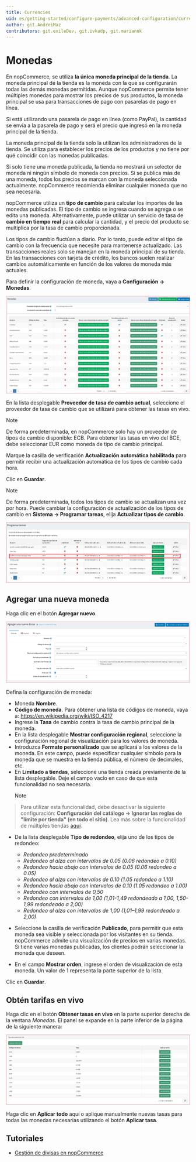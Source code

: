```yaml
---
title: Currencies
uid: es/getting-started/configure-payments/advanced-configuration/currencies
author: git.AndreiMaz
contributors: git.exileDev, git.ivkadp, git.mariannk
---
```


# Monedas

En nopCommerce, se utiliza **la única moneda principal de la tienda**. La moneda principal de la tienda es la moneda con la que se configurarán todas las demás monedas permitidas. Aunque nopCommerce permite tener múltiples monedas para mostrar los precios de sus productos, la moneda principal se usa para transacciones de pago con pasarelas de pago en línea.

Si está utilizando una pasarela de pago en línea (como PayPal), la cantidad se envía a la pasarela de pago y será el precio que ingresó en la moneda principal de la tienda.

La moneda principal de la tienda solo la utilizan los administradores de la tienda. Se utiliza para establecer los precios de los productos y no tiene por qué coincidir con las monedas publicadas.

Si solo tiene una moneda publicada, la tienda no mostrará un selector de moneda ni ningún símbolo de moneda con precios. Si se publica más de una moneda, todos los precios se marcan con la moneda seleccionada actualmente. nopCommerce recomienda eliminar cualquier moneda que no sea necesaria.

nopCommerce utiliza un **tipo de cambio** para calcular los importes de las monedas publicadas. El tipo de cambio se ingresa cuando se agrega o se edita una moneda. Alternativamente, puede utilizar un servicio de tasa de **cambio en tiempo real** para calcular la cantidad, y el precio del producto se multiplica por la tasa de cambio proporcionada.

Los tipos de cambio fluctúan a diario. Por lo tanto, puede editar el tipo de cambio con la frecuencia que necesite para mantenerse actualizado. Las transacciones reales solo se manejan en la moneda principal de su tienda. En las transacciones con tarjeta de crédito, los bancos suelen realizar cambios automáticamente en función de los valores de moneda más actuales.

Para definir la configuración de moneda, vaya a **Configuración → Monedas**.

![Currencies](_static/currencies/currencies1.png)

En la lista desplegable **Proveedor de tasa de cambio actual**, seleccione el proveedor de tasa de cambio que se utilizará para obtener las tasas en vivo.

> [!NOTE]
>
> De forma predeterminada, en nopCommerce solo hay un proveedor de tipos de cambio disponible: ECB. Para obtener las tasas en vivo del BCE, debe seleccionar EUR como moneda de tipo de cambio principal.

 Marque la casilla de verificación **Actualización automática habilitada** para permitir recibir una actualización automática de los tipos de cambio cada hora.

 Clic en **Guardar**.

> [!NOTE]
>
> De forma predeterminada, todos los tipos de cambio se actualizan una vez por hora. Puede cambiar la configuración de actualización de los tipos de cambio en **Sistema → Programar tareas**, elija **Actualizar tipos de cambio**.

![Programar tarea](_static/currencies/tasks.jpg)

## Agregar una nueva moneda

Haga clic en el botón **Agregar nuevo**.

![currencies3](_static/currencies/currencies3.png)

Defina la configuración de moneda:

* Moneda **Nombre**.
* **Código de moneda**. Para obtener una lista de códigos de moneda, vaya a: https://en.wikipedia.org/wiki/ISO_4217
* Ingrese la **Tasa** de cambio contra la tasa de cambio principal de la moneda.
* En la lista desplegable **Mostrar configuración regional**, seleccione la configuración regional de visualización para los valores de moneda.
* Introduzca **Formato personalizado** que se aplicará a los valores de la moneda. En este campo, puede especificar cualquier símbolo para la moneda que se muestra en la tienda pública, el número de decimales, etc.
* En **Limitado a tiendas**, seleccione una tienda creada previamente de la lista desplegable. Deje el campo vacío en caso de que esta funcionalidad no sea necesaria.
  > [!NOTE]
  >
> Para utilizar esta funcionalidad, debe desactivar la siguiente configuración: **Configuración del catálogo → Ignorar las reglas de "límite por tienda" (en todo el sitio)**. Lea más sobre la funcionalidad de múltiples tiendas [aquí](xref:es/Getting-started/advanced-configuration/multi-store).

* De la lista desplegable **Tipo de redondeo**, elija uno de los tipos de redondeo:
  * *Redondeo predeterminado*
  * *Redondeo al alza con intervalos de 0.05 (0.06 redondeo a 0.10)*
  * *Redondeo hacia abajo con intervalos de 0.05 (0.06 redondeo a 0.05)*
  * *Redondeo al alza con intervalos de 0.10 (1.05 redondeo a 1.10)*
  * *Redondeo hacia abajo con intervalos de 0.10 (1.05 redondeo a 1.00)*
  * *Redondeo con intervalos de 0,50*
  * *Redondeo con intervalos de 1,00 (1,01-1,49 redondeado a 1,00, 1,50-1,99 redondeado a 2,00)*
  * *Redondeo al alza con intervalos de 1,00 (1,01–1,99 redondeado a 2,00)*

* Seleccione la casilla de verificación **Publicado**, para permitir que esta moneda sea visible y seleccionada por los visitantes en su tienda. nopCommerce admite una visualización de precios en varias monedas. Si tiene varias monedas publicadas, los clientes podrán seleccionar la moneda que deseen.
* En el campo **Mostrar orden**, ingrese el orden de visualización de esta moneda. Un valor de 1 representa la parte superior de la lista.

Clic en **Guardar**.

## Obtén tarifas en vivo

Haga clic en el botón **Obtener tasas en vivo** en la parte superior derecha de la ventana *Monedas*. El panel se expande en la parte inferior de la página de la siguiente manera:

![Tasas en vivo](_static/currencies/live-rates.jpg)

Haga clic en **Aplicar todo** aquí o aplique manualmente nuevas tasas para todas las monedas necesarias utilizando el botón **Aplicar tasa**.

## Tutoriales

* [Gestión de divisas en nopCommerce](https://www.youtube.com/watch?v=2nzVxGyc5-M)
